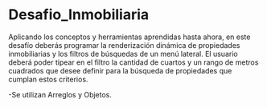 # Desafio_Inmobiliaria
Aplicando los conceptos y herramientas aprendidas hasta ahora, en este desafío deberás programar la renderización dinámica de propiedades inmobiliarias y los filtros de búsquedas de un menú lateral.
El usuario deberá poder tipear en el filtro la cantidad de cuartos y un rango de metros cuadrados que desee definir para la búsqueda de propiedades que cumplan estos criterios.

-Se utilizan Arreglos y Objetos.
